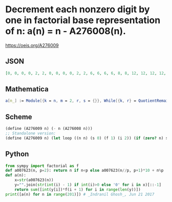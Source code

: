 # Decrement each nonzero digit by one in factorial base representation of n: a\(n\) \= n \- A276008\(n\)\.
https://oeis.org/A276009
## JSON
```JSON
[0, 0, 0, 0, 2, 2, 0, 0, 0, 0, 2, 2, 6, 6, 6, 6, 8, 8, 12, 12, 12, 12, 14, 14, 0, 0, 0, 0, 2, 2, 0, 0, 0, 0, 2, 2, 6, 6, 6, 6, 8, 8, 12, 12, 12, 12, 14, 14, 24, 24, 24, 24, 26, 26, 24, 24, 24, 24, 26, 26, 30, 30, 30, 30, 32, 32, 36, 36, 36, 36, 38, 38, 48, 48, 48, 48, 50, 50, 48, 48, 48, 48, 50, 50, 54, 54, 54, 54, 56, 56, 60, 60, 60, 60, 62, 62, 72, 72, 72, 72]
```
## Mathematica
```Mathematica
a[n_] := Module[{k = n, m = 2, r, s = {}}, While[{k, r} = QuotientRemainder[k, m]; k != 0|| r != 0, AppendTo[s, r]; m++]; s = Max[# - 1, 0]& /@ s; Total[s*Range[Length[s]]!]]; Array[a, 100, 0] (* _Amiram Eldar_, Feb 14 2024 *)
```
## Scheme
```Scheme
(define (A276009 n) (- n (A276008 n)))
;; Standalone version:
(define (A276009 n) (let loop ((n n) (s 0) (f 1) (i 2)) (if (zero? n) s (let ((d (modulo n i))) (if (zero? d) (loop (/ n i) s (* i f) (+ 1 i)) (loop (/ (- n d) i) (+ s (* f (- d 1))) (* i f) (+ 1 i)))))))
```
## Python
```Python
from sympy import factorial as f
def a007623(n, p=2): return n if n<p else a007623(n//p, p+1)*10 + n%p
def a(n):
    x=str(a007623(n))
    y="".join(str(int(i) - 1) if int(i)>0 else '0' for i in x)[::-1]
    return sum([int(y[i])*f(i + 1) for i in range(len(y))])
print([a(n) for n in range(201)]) # _Indranil Ghosh_, Jun 21 2017
```
